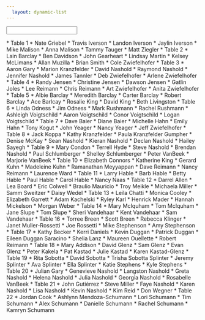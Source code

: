 ```yaml
---
  layout: dynamic-list
---
```


<form method='POST' onsubmit='false;'>
  <input type='text' id='search'>
</form>

<div id='chart' markdown='1'>
* Table 1
  * Nate Griebel
  * Travis Iverson
  * Landon Iverson
  * Jaylin Iverson
  * Mike Malison
  * Anna Malison
  * Tammy Tauger
  * Matt Ziegler
* Table 2
  * Lain Barclay
  * Ben Davidson
  * John Gearheart
  * Lindsay Martin
  * Kelsey McLimans
  * Allan Muzilla
  * Brian Smith
  * Cole  Zwiefelhofer
* Table 3
  * Aaron Gary
  * Marion Kranzfelder
  * David Nashold
  * Raymond Nashold
  * Jennifer Nashold
  * James Tannler
  * Deb Zwiefelhofer
  * Arlene Zwiefelhofer
* Table 4
  * Randy Jensen
  * Christine Jensen
  * Dawson Jensen
  * Gatlin Joles
  * Lee Reimann
  * Chris Reimann
  * Art Zwiefelhofer
  * Anita Zwiefelhofer
* Table 5
  * Albie Barclay
  * Meredith Barclay
  * Carter Barclay
  * Robert Barclay
  * Ace Barlcay
  * Rosalie King
  * David King
  * Beth Livingston
* Table 6
  * Linda Odness
  * Jim Odness
  * Mark Rushmann
  * Rachel Rushmann
  * Ashleigh Voigtschild
  * Aaron Voigtschild
  * Conor Voigtschild
  * Logan Voigtschild
* Table 7
  * Dave Baier
  * Diane Baier
  * Michelle Hahn
  * Emily Hahn
  * Tony Kogut
  * John Yeager
  * Nancy Yeager
  * Jeff Zwiefelhofer
* Table 8
  * Jack Koppa
  * Kathy Kranzfelder
  * Paula Kranzfelder Gumpher
  * Denise McKay
  * Sean Nashold
  * Kieran Nashold
  * Declan Nashold
  * Hailey Sayegh
* Table 9
  * Mary Condon
  * Terrell Hyde
  * Steve Nashold
  * Brendan Nashold
  * Paul Schlumberger
  * Shelley Schlumberger
  * Peter VanBeek
  * Marjorie VanBeek
* Table 10
  * Elizabeth Connors
  * Katherine King
  * Gerard Kuhn
  * Madeleine Kuhn
  * Ramanathan  Meyyappan
  * Dave Reimann
  * Nancy Reimann
  * Laurence Ward
* Table 11
  * Larry Hable
  * Barb Hable
  * Betty Hable
  * Paul Hable
  * Carol Hable
  * Nancy Naas
* Table 12
  * Darrel Allen
  * Lea Board
  * Eric Colwell
  * Braulio Mauricio
  * Troy Meikle
  * Michaela Miller
  * Samm Sweitzer
  * Daisy Wedel
* Table 13
  * Leila Chatti
  * Monica Cooley
  * Elizabeth Garrett
  * Adam Kachelski
  * Ryley Karl
  * Henrick Mader
  * Hannah Mickelson
  * Morgan Weber
* Table 14
  * Mary McIquham
  * Tom  McIquham
  * Jane  Slupe
  * Tom  Slupe
  * Sheri Vandehaar
  * Kent Vandehaar
  * Sam Vandehaar
* Table 16
  * Torree Breen
  * Scott Breen
  * Rebecca Klinger
  * Janet Muller-Rossetti
  * Joe Rossetti
  * Mike Stephenson
  * Amy Stephenson
* Table 17
  * Kathy Becker
  * Kerri Daniels
  * Kevin Duggan
  * Patrick Duggan
  * Eileen Duggan Saracino
  * Shelia Lanz
  * Maureen Ouellette
  * Robert Reimann
* Table 18
  * Mary Addison
  * David Glenz
  * Sam Glenz
  * Evan Glenz
  * Peter Kakela
  * Pat Kastad
  * Julie Kastad
  * Karen Kastad-Glenz
* Table 19
  * Rita Sobotta
  * David Sobotta
  * Trisha Sobotta Splinter
  * Jeremy Splinter
  * Ava Splinter
  * Ella Splinter
  * Katie Stephens
  * Kyle Stephens
* Table 20
  * Julian Gary
  * Genevieve Nashold
  * Langston Nashold
  * Greta Nashold
  * Helena Nashold
  * Julia Nashold
  * Georgia Nashold
  * Rosabelle VanBeek
* Table 21
  * John Gutiérrez
  * Steve Miller
  * Faye Nashold
  * Karen Nashold
  * Lisa Nashold
  * Kevin Nashold
  * Kim Reid
  * Don Wegner
* Table 22
  * Jordan Cook
  * Ashlynn Mendoza-Schumann
  * Lori  Schumann
  * Tim Schumann
  * Alex Schumann
  * Danielle Schumann
  * Rachel Schumann
  * Kamryn Schumann
</div>

<script>
  var searchInput = document.querySelector('#search');
  var seatingList = document.querySelector('#chart').children[0];

  searchInput.onkeyup = function(e) {
    var val = e.target.value.toLowerCase();
    for (var i = 0; i < seatingList.children.length; i++) {
      var found = false;
      var people = seatingList.children[i].children[0];
      for (var j = 0; j < people.children.length; j++) {
        var person = people.children[j];
        if (person.innerHTML.toLowerCase().search(val) === -1) {
          person.style.display = 'none';
        } else {
          found = true;
          person.style.display = 'list-item';
        }
      }
      seatingList.children[i].style.display = found ? 'list-item' : 'none';
    }
  };
</script>
